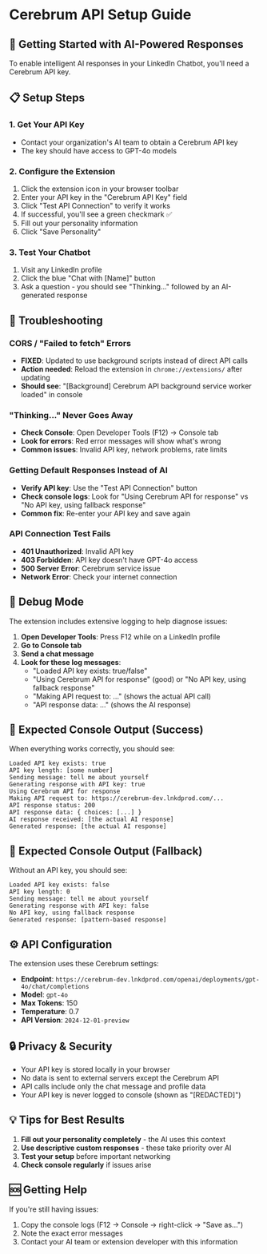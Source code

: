 # Cerebrum API Setup Guide

## 🚀 Getting Started with AI-Powered Responses

To enable intelligent AI responses in your LinkedIn Chatbot, you'll need a Cerebrum API key.

## 📋 Setup Steps

### 1. Get Your API Key
- Contact your organization's AI team to obtain a Cerebrum API key
- The key should have access to GPT-4o models

### 2. Configure the Extension
1. Click the extension icon in your browser toolbar
2. Enter your API key in the "Cerebrum API Key" field
3. Click "Test API Connection" to verify it works
4. If successful, you'll see a green checkmark ✅
5. Fill out your personality information
6. Click "Save Personality"

### 3. Test Your Chatbot
1. Visit any LinkedIn profile
2. Click the blue "Chat with [Name]" button
3. Ask a question - you should see "Thinking..." followed by an AI-generated response

## 🔧 Troubleshooting

### CORS / "Failed to fetch" Errors
- **FIXED**: Updated to use background scripts instead of direct API calls
- **Action needed**: Reload the extension in `chrome://extensions/` after updating
- **Should see**: "[Background] Cerebrum API background service worker loaded" in console

### "Thinking..." Never Goes Away
- **Check Console**: Open Developer Tools (F12) → Console tab
- **Look for errors**: Red error messages will show what's wrong
- **Common issues**: Invalid API key, network problems, rate limits

### Getting Default Responses Instead of AI
- **Verify API key**: Use the "Test API Connection" button
- **Check console logs**: Look for "Using Cerebrum API for response" vs "No API key, using fallback response"
- **Common fix**: Re-enter your API key and save again

### API Connection Test Fails
- **401 Unauthorized**: Invalid API key
- **403 Forbidden**: API key doesn't have GPT-4o access
- **500 Server Error**: Cerebrum service issue
- **Network Error**: Check your internet connection

## 🐛 Debug Mode

The extension includes extensive logging to help diagnose issues:

1. **Open Developer Tools**: Press F12 while on a LinkedIn profile
2. **Go to Console tab**
3. **Send a chat message**
4. **Look for these log messages**:
   - "Loaded API key exists: true/false"
   - "Using Cerebrum API for response" (good) or "No API key, using fallback response"
   - "Making API request to: ..." (shows the actual API call)
   - "API response data: ..." (shows the AI response)

## 📝 Expected Console Output (Success)

When everything works correctly, you should see:
```
Loaded API key exists: true
API key length: [some number]
Sending message: tell me about yourself
Generating response with API key: true
Using Cerebrum API for response
Making API request to: https://cerebrum-dev.lnkdprod.com/...
API response status: 200
API response data: { choices: [...] }
AI response received: [the actual AI response]
Generated response: [the actual AI response]
```

## 📝 Expected Console Output (Fallback)

Without an API key, you should see:
```
Loaded API key exists: false
API key length: 0
Sending message: tell me about yourself
Generating response with API key: false
No API key, using fallback response
Generated response: [pattern-based response]
```

## ⚙️ API Configuration

The extension uses these Cerebrum settings:
- **Endpoint**: `https://cerebrum-dev.lnkdprod.com/openai/deployments/gpt-4o/chat/completions`
- **Model**: `gpt-4o`
- **Max Tokens**: 150
- **Temperature**: 0.7
- **API Version**: `2024-12-01-preview`

## 🔒 Privacy & Security

- Your API key is stored locally in your browser
- No data is sent to external servers except the Cerebrum API
- API calls include only the chat message and profile data
- Your API key is never logged to console (shown as "[REDACTED]")

## 💡 Tips for Best Results

1. **Fill out your personality completely** - the AI uses this context
2. **Use descriptive custom responses** - these take priority over AI
3. **Test your setup** before important networking
4. **Check console regularly** if issues arise

## 🆘 Getting Help

If you're still having issues:
1. Copy the console logs (F12 → Console → right-click → "Save as...")
2. Note the exact error messages
3. Contact your AI team or extension developer with this information 